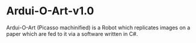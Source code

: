 # Ardui-O-Art-v1.0
Ardui-O-Art (Picasso machinified) is a Robot which replicates images on a paper which are fed to it via a software written in C#.
